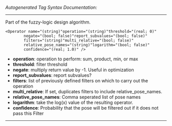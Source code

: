 _Autogenerated Tag Syntax Documentation:_

---
Part of the fuzzy-logic design algorithm.

```
<Operator name="(string)"operation="(string)"threshold="(real; 0)"
        negate="(bool; false)"report_subvalues="(bool; false)"
        filters="(string)"multi_relative="(bool; false)"
        relative_pose_names="(string)"logarithm="(bool; false)"
        confidence="(real; 1.0)" />
```

-   **operation**: operation to perform: sum, product, min, or max
-   **threshold**: filter threshold
-   **negate**: multiply return value by -1. Useful in optimization
-   **report_subvalues**: report subvalues?
-   **filters**: list of previously defined filters on which to carry out the operation
-   **multi_relative**: If set, duplicates filters to include relative_pose_names.
-   **relative_pose_names**: Comma seperated list of pose names
-   **logarithm**: take the log(x) value of the resulting operator.
-   **confidence**: Probability that the pose will be filtered out if it does not pass this Filter

---
